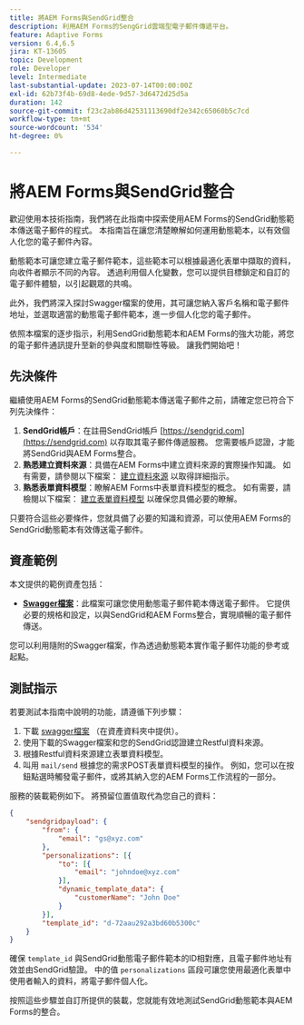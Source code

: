 ```yaml
---
title: 將AEM Forms與SendGrid整合
description: 利用AEM Forms的SengGrid雲端型電子郵件傳遞平台。
feature: Adaptive Forms
version: 6.4,6.5
jira: KT-13605
topic: Development
role: Developer
level: Intermediate
last-substantial-update: 2023-07-14T00:00:00Z
exl-id: 62b73f4b-69d8-4ede-9d57-3d6472d25d5a
duration: 142
source-git-commit: f23c2ab86d42531113690df2e342c65060b5c7cd
workflow-type: tm+mt
source-wordcount: '534'
ht-degree: 0%

---
```


# 將AEM Forms與SendGrid整合

歡迎使用本技術指南，我們將在此指南中探索使用AEM Forms的SendGrid動態範本傳送電子郵件的程式。 本指南旨在讓您清楚瞭解如何運用動態範本，以有效個人化您的電子郵件內容。

動態範本可讓您建立電子郵件範本，這些範本可以根據最適化表單中擷取的資料，向收件者顯示不同的內容。 透過利用個人化變數，您可以提供目標鎖定和自訂的電子郵件體驗，以引起觀眾的共鳴。

此外，我們將深入探討Swagger檔案的使用，其可讓您納入客戶名稱和電子郵件地址，並選取適當的動態電子郵件範本，進一步個人化您的電子郵件。

依照本檔案的逐步指示，利用SendGrid動態範本和AEM Forms的強大功能，將您的電子郵件通訊提升至新的參與度和關聯性等級。 讓我們開始吧！

## 先決條件

繼續使用AEM Forms的SendGrid動態範本傳送電子郵件之前，請確定您已符合下列先決條件：

1. **SendGrid帳戶**：在註冊SendGrid帳戶 [https://sendgrid.com](https://sendgrid.com) 以存取其電子郵件傳遞服務。 您需要帳戶認證，才能將SendGrid與AEM Forms整合。
1. **熟悉建立資料來源**：具備在AEM Forms中建立資料來源的實際操作知識。 如有需要，請參閱以下檔案： [建立資料來源](https://experienceleague.adobe.com/docs/experience-manager-learn/forms/ic-web-channel-tutorial/parttwo.html) 以取得詳細指示。
1. **熟悉表單資料模型**：瞭解AEM Forms中表單資料模型的概念。 如有需要，請檢閱以下檔案： [建立表單資料模型](https://experienceleague.adobe.com/docs/experience-manager-65/forms/form-data-model/create-form-data-models.html) 以確保您具備必要的瞭解。

只要符合這些必要條件，您就具備了必要的知識和資源，可以使用AEM Forms的SendGrid動態範本有效傳送電子郵件。

## 資產範例

本文提供的範例資產包括：

* **[Swagger檔案](assets/SendGridWithDynamicTemplate.yaml)**：此檔案可讓您使用動態電子郵件範本傳送電子郵件。 它提供必要的規格和設定，以與SendGrid和AEM Forms整合，實現順暢的電子郵件傳送。

您可以利用隨附的Swagger檔案，作為透過動態範本實作電子郵件功能的參考或起點。

## 測試指示

若要測試本指南中說明的功能，請遵循下列步驟：

1. 下載 [swagger檔案](assets/SendGridWithDynamicTemplate.yaml) （在資產資料夾中提供）。
2. 使用下載的Swagger檔案和您的SendGrid認證建立Restful資料來源。
3. 根據Restful資料來源建立表單資料模型。
4. 叫用 `mail/send` 根據您的需求POST表單資料模型的操作。 例如，您可以在按鈕點選時觸發電子郵件，或將其納入您的AEM Forms工作流程的一部分。

服務的裝載範例如下。 將預留位置值取代為您自己的資料：

```json
{
    "sendgridpayload": {
        "from": {
            "email": "gs@xyz.com"
        },
        "personalizations": [{
            "to": [{
                "email": "johndoe@xyz.com"
            }],
            "dynamic_template_data": {
                "customerName": "John Doe"
            }
        }],
        "template_id": "d-72aau292a3bd60b5300c"
    }
}
```

確保 `template_id` 與SendGrid動態電子郵件範本的ID相對應，且電子郵件地址有效並由SendGrid驗證。 中的值 `personalizations` 區段可讓您使用最適化表單中使用者輸入的資料，將電子郵件個人化。

按照這些步驟並自訂所提供的裝載，您就能有效地測試SendGrid動態範本與AEM Forms的整合。
